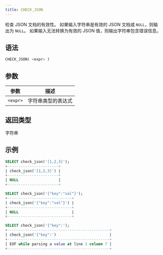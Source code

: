 ```yaml
---
title: CHECK_JSON
---
```


检查 JSON 文档的有效性。
如果输入字符串是有效的 JSON 文档或 `NULL`，则输出为 `NULL`。
如果输入无法转换为有效的 JSON 值，则输出字符串包含错误信息。

## 语法

```sql
CHECK_JSON( <expr> )
```

## 参数

| 参数 | 描述 |
|-----------|------------------------------|
| `<expr>` | 字符串类型的表达式 |

## 返回类型

字符串

## 示例

```sql
SELECT check_json('[1,2,3]');
+-----------------------+
| check_json('[1,2,3]') |
+-----------------------+
| NULL                  |
+-----------------------+

SELECT check_json('{"key":"val"}');
+-----------------------------+
| check_json('{"key":"val"}') |
+-----------------------------+
| NULL                        |
+-----------------------------+

SELECT check_json('{"key":');
+----------------------------------------------+
| check_json('{"key":')                        |
+----------------------------------------------+
| EOF while parsing a value at line 1 column 7 |
+----------------------------------------------+
```